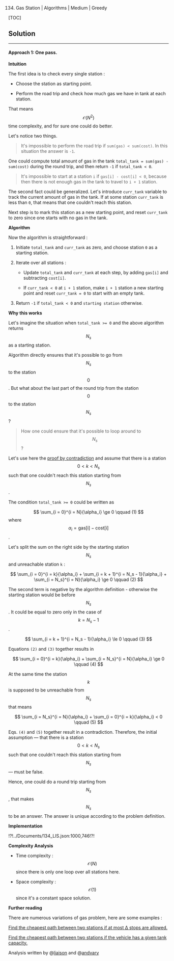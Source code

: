 134. Gas Station | Algorithms | Medium | Greedy

[TOC]

## Solution

---

#### Approach 1: One pass.

**Intuition**

The first idea is to check every single station :

- Choose the station as starting point.

- Perform the road trip and check how much gas we have in tank
at each station.

That means $$\mathcal{O}(N^2)$$ time complexity, and for sure one could
do better.

Let's notice two things.

> It's impossible to perform the road trip if `sum(gas) < sum(cost)`. 
In this situation the answer is `-1`. 



One could compute total amount of gas in the tank 
`total_tank = sum(gas) - sum(cost)` 
during the round trip, 
and then return `-1` if `total_tank < 0`.

> It's impossible to start at a station `i` if `gas[i] - cost[i] < 0`,
because then there is not enough gas in the tank to travel to 
`i + 1` station.
 


The second fact could be generalized. Let's introduce
`curr_tank` variable to track the current amount of gas 
in the tank. If at some station `curr_tank` is less
than `0`, that means that one couldn't reach this station.

Next step is to mark this station as a new starting point,
and reset `curr_tank` to zero since one starts with 
no gas in the tank.

**Algorithm**

Now the algorithm is straightforward :

1. Initiate `total_tank` and `curr_tank` as zero, and
choose station `0` as a starting station.

2. Iterate over all stations :
    
    - Update `total_tank` and `curr_tank` at each step,
    by adding `gas[i]` and subtracting `cost[i]`. 
    
    - If `curr_tank < 0` at `i + 1` station,
    make `i + 1` station a new starting point and
    reset `curr_tank = 0` to start with an empty tank.

3. Return `-1` if `total_tank < 0` and `starting station`
otherwise.

**Why this works**

Let's imagine the situation when `total_tank >= 0` and
the above algorithm returns $$N_s$$ as a starting station.

Algorithm directly ensures 
that it's possible to go from $$N_s$$ to the station $$0$$.
But what about the last part of the round trip
from the station $$0$$ to the station $$N_s$$ ?

> How one could ensure that it's possible to loop around to $$N_s$$ ?

Let's use here the [proof by contradiction](https://en.wikipedia.org/wiki/Proof_by_contradiction)
and assume that there is a station $$0 < k < N_s$$ such that 
one couldn't reach this station starting from $$N_s$$. 
 
The condition `total_tank >= 0` could be written as

$$
\sum_{i = 0}^{i = N}{\alpha_i} \ge 0    \qquad (1)
$$
where $$\alpha_i = \textrm{gas[i]} - \textrm{cost[i]}$$.

Let's split the sum on the right side 
by the starting station $$N_s$$
and unreachable station `k` : 

$$
\sum_{i = 0}^{i = k}{\alpha_i} + 
\sum_{i = k + 1}^{i = N_s - 1}{\alpha_i} +
\sum_{i = N_s}^{i = N}{\alpha_i} \ge 0  \qquad (2)
$$

The second term is negative by the algorithm definition - 
otherwise the starting station would be before $$N_s$$.
It could be equal to zero only in the case of $$k = N_s - 1$$.

$$
\sum_{i = k + 1}^{i = N_s - 1}{\alpha_i} \le 0  \qquad (3)
$$

Equations `(2)` and `(3)` together results in 

$$
\sum_{i = 0}^{i = k}{\alpha_i} +
\sum_{i = N_s}^{i = N}{\alpha_i} \ge 0  \qquad (4)
$$

At the same time the station $$k$$ is supposed to be unreachable
from $$N_s$$ that means 

$$
\sum_{i = N_s}^{i = N}{\alpha_i} +
\sum_{i = 0}^{i = k}{\alpha_i} < 0  \qquad (5)
$$

Eqs. `(4)` and `(5)` together result in a contradiction. 
Therefore, the initial assumption — 
that there is a station $$0 < k < N_s$$ such that 
one couldn't reach this station starting from $$N_s$$
— must be false.

Hence, one could do a round trip starting from $$N_s$$,
that makes $$N_s$$ to be an answer. 
The answer is unique according to the problem definition.

**Implementation**

!?!../Documents/134_LIS.json:1000,746!?!



**Complexity Analysis**

* Time complexity : $$\mathcal{O}(N)$$ since there is only
one loop over all stations here.
 
* Space complexity : $$\mathcal{O}(1)$$ since it's a constant 
space solution. 

**Further reading**

There are numerous variations of gas problem, here are some examples :

[Find the cheapest path between two stations 
if at most Δ stops are allowed.](https://www.sciencedirect.com/science/article/pii/S002001901730203X) 

[Find the cheapest path between two stations 
if the vehicle has a given tank capacity.](https://link.springer.com/chapter/10.1007/978-3-540-75520-3_48)

Analysis written by @[liaison](https://leetcode.com/liaison/)
and @[andvary](https://leetcode.com/andvary/)
